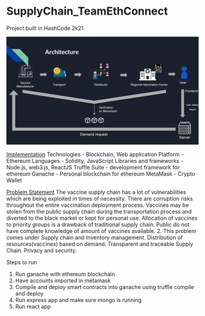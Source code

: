 # SupplyChain_TeamEthConnect

Project built in HashCode 2k21



![Architecture](https://github.com/abhirampuranik/SupplyChain_TeamEthConnect/blob/master/files/architecture.jpg)


<ins>Implementation</ins>
Technologies - Blockchain, Web application
Platform - Ethereum
Languages - Solidity, JavaScript
Libraries and frameworks - Node.js, web3.js, ReactJS
Truffle Suite - development framework for ethereum
Ganache - Personal blockchain for ethereum
MetaMask - Crypto Wallet

<ins>Problem Statement</ins>
The vaccine supply chain has a lot of vulnerabilities which are being exploited in times of necessity. 
There are corruption risks throughout the entire vaccination deployment process. 
Vaccines may be stolen from the public supply chain during the transportation process and diverted to the black market or kept for personal use. 
Allocation of vaccines to priority groups is a drawback of traditional supply chain. Public do not have complete knowledge of amount of vaccines available.
2. This problem comes under Supply chain and Inventory management.
Distribution of resources(vaccines) based on demand.
Transparent and traceable Supply Chain.
Privacy and security.


Steps to run

1. Run ganache with ethereum blockchain
2. Have accounts imported in metamask
3. Compile and deploy smart contracts into ganache using truffle compile and deploy
4. Run express app and make sure mongo is running
5. Run react app

